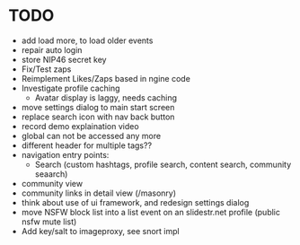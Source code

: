 # TODO 
- add load more, to load older events
- repair auto login
- store NIP46 secret key
- Fix/Test zaps
- Reimplement Likes/Zaps based in ngine code
- Investigate profile caching
  - Avatar display is laggy, needs caching
- move settings dialog to main start screen
- replace search icon with nav back button
- record demo explaination video
- global can not be accessed any more
- different header for multiple tags??
- navigation entry points:
  - Search (custom hashtags, profile search, content search, community seaarch)
- community view
- community links in detail view (/masonry)
- think about use of ui framework, and redesign settings dialog
- move NSFW block list into a list event on an slidestr.net profile (public nsfw mute list)
- Add key/salt to imageproxy, see snort impl
